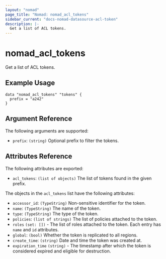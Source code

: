 ```yaml
---
layout: "nomad"
page_title: "Nomad: nomad_acl_tokens"
sidebar_current: "docs-nomad-datasource-acl-token"
description: |-
  Get a list of ACL tokens.
---
```


# nomad_acl_tokens

Get a list of ACL tokens.

## Example Usage

```hcl
data "nomad_acl_tokens" "tokens" {
  prefix = "a242"
}
```

## Argument Reference

The following arguments are supported:

* `prefix`: `(string)` Optional prefix to filter the tokens.

## Attributes Reference

The following attributes are exported:

* `acl_tokens`: `(list of objects)` The list of tokens found in the given prefix.

The objects in the `acl_tokens` list have the following attributes:

* `accessor_id`: `(TypeString)` Non-sensitive identifier for the token.
* `name`: `(TypeString)` The name of the token.
* `type`: `(TypeString)` The type of the token.
* `policies`: `(list of strings)` The list of policies attached to the token.
* `roles` `(set: [])` - The list of roles attached to the token. Each entry has
  `name` and `id` attributes.
* `global`: `(bool)` Whether the token is replicated to all regions.
* `create_time`: `(string)` Date and time the token was created at.
* `expiration_time` `(string)` - The timestamp after which the token is
  considered expired and eligible for destruction.
